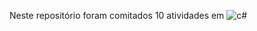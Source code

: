 Neste repositório foram comitados 10 atividades em ![c#](https://img.shields.io/badge/C%23-239120?style=for-the-badge&logo=c-sharp&logoColor=white)

